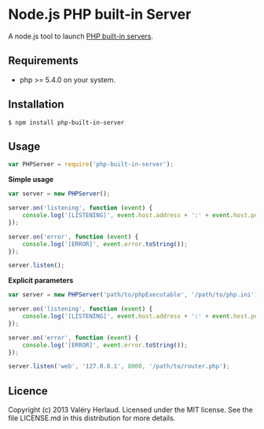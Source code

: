 Node.js PHP built-in Server
===========================

A node.js tool to launch [PHP built-in servers](php.net/manual/en/features.commandline.webserver.php).


Requirements
------------

* php >= 5.4.0 on your system.


Installation
------------

```
$ npm install php-built-in-server
```


Usage
-----

```javascript
var PHPServer = require('php-built-in-server');
```

**Simple usage**

```javascript
var server = new PHPServer();

server.on('listening', function (event) {
	console.log('[LISTENING]', event.host.address + ':' + event.host.port);
});

server.on('error', function (event) {
	console.log('[ERROR]', event.error.toString());
});

server.listen();
```

**Explicit parameters**

```javascript
var server = new PHPServer('path/to/phpExecutable', '/path/to/php.ini');

server.on('listening', function (event) {
	console.log('[LISTENING]', event.host.address + ':' + event.host.port);
});

server.on('error', function (event) {
	console.log('[ERROR]', event.error.toString());
});

server.listen('web', '127.0.0.1', 8000, '/path/to/router.php');

```


Licence
-------

Copyright (c) 2013 Valéry Herlaud. Licensed under the MIT license. See the file LICENSE.md in this distribution for more details.